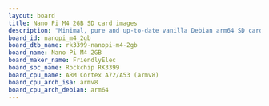 ```yaml
---
layout: board
title: Nano Pi M4 2GB SD card images
description: "Minimal, pure and up-to-date vanilla Debian arm64 SD card images for Nano Pi M4 2GB by FriendlyElec, SoC: Rockchip RK3399, CPU ISA: armv8"
board_id: nanopi_m4_2gb
board_dtb_name: rk3399-nanopi-m4-2gb
board_name: Nano Pi M4 2GB
board_maker_name: FriendlyElec
board_soc_name: Rockchip RK3399
board_cpu_name: ARM Cortex A72/A53 (armv8)
board_cpu_arch_isa: armv8
board_cpu_arch_debian: arm64
---
```

